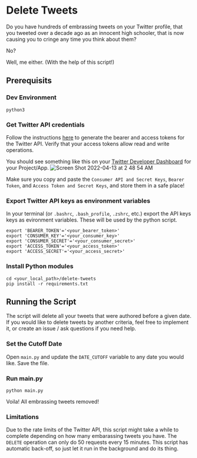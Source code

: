 # Delete Tweets

Do you have hundreds of embrassing tweets on your Twitter profile, that you tweeted over a decade ago as an innocent high schooler, that is now causing you to cringe any time you think about them?

No?

Well, me either. (With the help of this script!)

## Prerequisits
### Dev Environment
`python3`

### Get Twitter API credentials
Follow the instructions [here]((https://developer.twitter.com/en/docs/twitter-api/getting-started/getting-access-to-the-twitter-api)) to generate the bearer and access tokens for the Twitter API. Verify that your access tokens allow read and write operations.

You should see something like this on your [Twitter Developer Dashboard](https://developer.twitter.com/en/portal/dashboard) for your Project/App.
![Screen Shot 2022-04-13 at 2 48 54 AM](https://user-images.githubusercontent.com/10225317/163126753-dfcb719a-b27f-441d-abca-c2b619c9ae9d.png)

Make sure you copy and paste the `Consumer API and Secret Keys`, `Bearer Token`, and `Access Token and Secret Keys`, and store them in a safe place! 

### Export Twitter API keys as environment variables
In your terminal (or `.bashrc`, `.bash_profile`, `.zshrc`, etc.) export the API keys keys as evironment variables. These will be used by the python script.
```
export 'BEARER_TOKEN'='<your_bearer_token>'
export 'CONSUMER_KEY'='<your_consumer_key>'
export 'CONSUMER_SECRET'='<your_consumer_secret>'
export 'ACCESS_TOKEN'='<your_access_token>'
export 'ACCESS_SECRET'='<your_access_secret>'
```

### Install Python modules
```
cd <your_local_path>/delete-tweets
pip install -r requirements.txt
```

## Running the Script

The script will delete all your tweets that were authored before a given date. If you would like to delete tweets by another criteria, feel free to implement it, or create an issue / ask questions if you need help.

### Set the Cutoff Date
Open `main.py` and update the `DATE_CUTOFF` variable to any date you would like. Save the file.

### Run main.py
```
python main.py
```

Voila! All embrassing tweets removed!

### Limitations
Due to the rate limits of the Twitter API, this script might take a while to complete depending on how many embarassing tweets you have. The `DELETE` operation can only do 50 requests every 15 minutes. This script has automatic back-off, so just let it run in the background and do its thing. 
